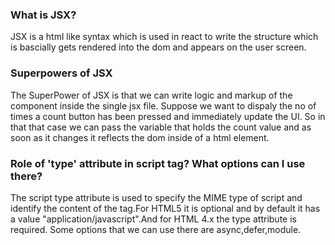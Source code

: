 ### What is JSX?

JSX is a html like syntax which is used in react to write the structure which is bascially gets rendered into the dom and appears on the user screen.

### Superpowers of JSX

The SuperPower of JSX is that we can write logic and markup of the component inside the single jsx file. Suppose we want to dispaly the no of times a count button has been pressed and immediately update the UI. So in that that case we can pass the variable that holds the count value and as soon as it changes it reflects the dom inside of a html element.

### Role of 'type' attribute in script tag? What options can I use there?

The script type attribute is used to specify the MIME type of script and identify the content of the tag.For HTML5 it is optional and by default it has a value "application/javascript".And for HTML 4.x the type attribute is required.
Some options that we can use there are async,defer,module.
